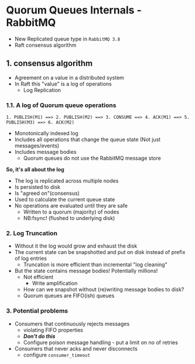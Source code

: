 # Quorum Queues Internals - RabbitMQ

- New Replicated queue type in `RabbitMQ 3.8`
- Raft consensus algorithm

## 1. consensus algorithm

- Agreement on a value in a distributed system
- In Raft this "value" is a log of operations
    - Log Replication

### 1.1. A log of Quorum queue operations

```
1. PUBLISH(M1) ==> 2. PUBLISH(M2) ==> 3. CONSUME ==> 4. ACK(M1) ==> 5. PUBLISH(M3) ==> 6. ACK(M2)
```

- Monotonically indexed log
- Includes all operations that change the queue state (Not just messages/events)
- Includes message bodies
    - Quorum queues do not use the RabbitMQ message store

**So, it's all about the log**

- The log is replicated across multiple nodes
- Is persisted to disk
- Is "agreed on"(consensus)
- Used to calculate the current queue state
- No operations are evaluated until they are safe
    - Written to a quorum (majority) of nodes
    - NB:fsync! (flushed to underlying disk)

### 2. Log Truncation

- Without it the log would grow and exhaust the disk
- The current state can be snapshotted and put on disk instead of prefix of log entries
    - Truncation is more efficient than incremental "log cleaning"
- But the state contains message bodies! Potentially millions!
    - Not efficient
        - Write amplification
    - How can we snapshot without (re)writing message bodies to disk?
    - Quorum queues are FIFO(ish) queues

### 3. Potential problems

- Consumers that continuously rejects messages
    - violating FIFO properties
    - _**Don't do this**_
    - Configure poison message handling - put a limit on no of retries
- Consumers that never acks and never disconnects
    - configure `consumer_timeout`
  







